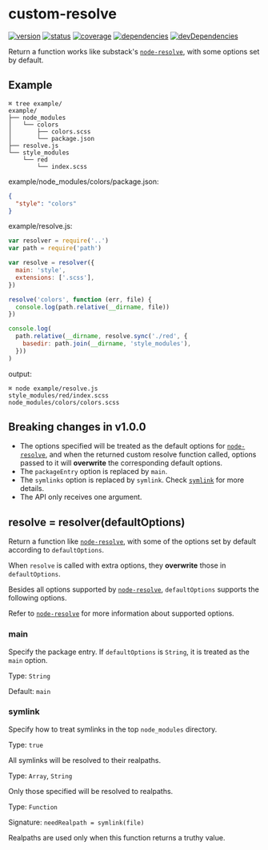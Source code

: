 # custom-resolve
[![version](https://img.shields.io/npm/v/custom-resolve.svg)](https://www.npmjs.org/package/custom-resolve)
[![status](https://travis-ci.org/zoubin/custom-resolve.svg?branch=master)](https://travis-ci.org/zoubin/custom-resolve)
[![coverage](https://img.shields.io/coveralls/zoubin/custom-resolve.svg)](https://coveralls.io/github/zoubin/custom-resolve)
[![dependencies](https://david-dm.org/zoubin/custom-resolve.svg)](https://david-dm.org/zoubin/custom-resolve)
[![devDependencies](https://david-dm.org/zoubin/custom-resolve/dev-status.svg)](https://david-dm.org/zoubin/custom-resolve#info=devDependencies)

Return a function works like substack's [`node-resolve`], with some options set by default.

## Example

```
⌘ tree example/
example/
├── node_modules
│   └── colors
│       ├── colors.scss
│       └── package.json
├── resolve.js
└── style_modules
    └── red
        └── index.scss
```

example/node_modules/colors/package.json:
```json
{
  "style": "colors"
}
```

example/resolve.js:

```javascript
var resolver = require('..')
var path = require('path')

var resolve = resolver({
  main: 'style',
  extensions: ['.scss'],
})

resolve('colors', function (err, file) {
  console.log(path.relative(__dirname, file))
})

console.log(
  path.relative(__dirname, resolve.sync('./red', {
    basedir: path.join(__dirname, 'style_modules'),
  }))
)

```

output:

```
⌘ node example/resolve.js
style_modules/red/index.scss
node_modules/colors/colors.scss

```

## Breaking changes in v1.0.0

* The options specified will be treated as the default options for [`node-resolve`], and when the returned custom resolve function called, options passed to it will **overwrite** the corresponding default options.
* The `packageEntry` option is replaced by `main`.
* The `symlinks` option is replaced by `symlink`. Check [`symlink`](#symlink) for more details.
* The API only receives one argument.

## resolve = resolver(defaultOptions)

Return a function like [`node-resolve`],
with some of the options set by default according to `defaultOptions`.

When `resolve` is called with extra options,
they **overwrite** those in `defaultOptions`.

Besides all options supported by [`node-resolve`],
`defaultOptions` supports the following options.

Refer to [`node-resolve`] for more information about supported options.

### main
Specify the package entry.
If `defaultOptions` is `String`, it is treated as the `main` option.

Type: `String`

Default: `main`


### symlink
Specify how to treat symlinks in the top `node_modules` directory.

Type: `true`

All symlinks will be resolved to their realpaths.

Type: `Array`, `String`

Only those specified will be resolved to realpaths.

Type: `Function`

Signature: `needRealpath = symlink(file)`

Realpaths are used only when this function returns a truthy value.

[`node-resolve`]: https://github.com/substack/node-resolve
